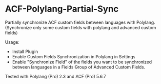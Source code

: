 # ACF-Polylang-Partial-Sync
Partially synchronize ACF custom fields between languages with Polylang.
(Synchronize only some custom fields with polylang and advanced custom fields)

Usage:
 - Install Plugin
 - Enable Custom Fields Synchronization in Polylang in Settings
 - Enable "Synchronize Field" of the fields you want to be synchronized between languages in a Fields Group of Advanced Custom Fields.

Tested with Polylang (Pro) 2.3 and ACF (Pro) 5.6.7
